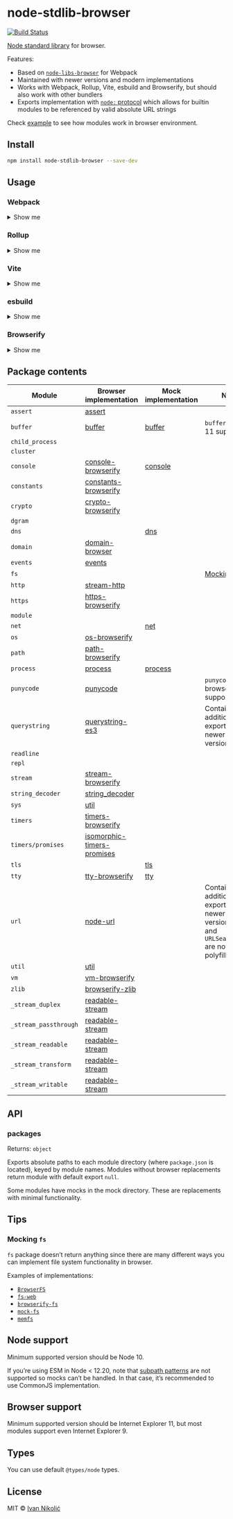# node-stdlib-browser

[![Build Status][ci-img]][ci]

[Node standard library](https://nodejs.org/docs/latest/api/) for browser.

Features:

-   Based on [`node-libs-browser`](https://github.com/webpack/node-libs-browser)
    for Webpack
-   Maintained with newer versions and modern implementations
-   Works with Webpack, Rollup, Vite, esbuild and Browserify, but should also
    work with other bundlers
-   Exports implementation with [`node:` protocol][node-protocol-imports] which
    allows for builtin modules to be referenced by valid absolute URL strings

Check [example](/example) to see how modules work in browser environment.

## Install

```sh
npm install node-stdlib-browser --save-dev
```

## Usage

### Webpack

<details>
	
<summary>Show me</summary>

As of Webpack 5, aliases and globals provider need to be explicitly configured.
If you want to handle [`node:` protocol][node-protocol-imports] imports, you
need to provide helper plugin.

```js
// webpack.config.js
const stdLibBrowser = require('node-stdlib-browser');
const {
	NodeProtocolUrlPlugin
} = require('node-stdlib-browser/helpers/webpack/plugin');
const webpack = require('webpack');

module.exports = {
	// ...
	resolve: {
		alias: stdLibBrowser
	},
	plugins: [
		new NodeProtocolUrlPlugin(),
		new webpack.ProvidePlugin({
			process: stdLibBrowser.process,
			Buffer: [stdLibBrowser.buffer, 'Buffer']
		})
	]
};
```

If you’re using ESM config, additional configuration is needed to handle
unspecified extensions:

```js
// webpack.config.js
module.exports = {
	// ...
	module: {
		rules: [
			{
				test: /\.m?js$/,
				resolve: {
					fullySpecified: false
				}
			}
		]
	}
};
```

</details>

### Rollup

<details>
	
<summary>Show me</summary>

Since many packages expose only CommonJS implementation, you need to apply
plugins to handle CommonJS exports. Those packages could have dependencies
installed with npm so they need to be properly resolved (taking into account
browser-specific implementations).

Some dependencies can have circular dependencies and Rollup will warn you about
that. You can ignore these warnings with helper function
([reference](<(https://github.com/rollup/rollup/issues/1089#issuecomment-635564942)>)).

```js
// rollup.config.js
const stdLibBrowser = require('node-stdlib-browser');
const {
	handleCircularDependancyWarning
} = require('node-stdlib-browser/helpers/rollup/plugin');
const { default: resolve } = require('@rollup/plugin-node-resolve');
const commonjs = require('@rollup/plugin-commonjs');
const json = require('@rollup/plugin-json');
const alias = require('@rollup/plugin-alias');
const inject = require('@rollup/plugin-inject');

module.exports = {
	// ...
	plugins: [
		alias({
			entries: stdLibBrowser
		}),
		resolve({
			browser: true
		}),
		commonjs(),
		json(),
		inject({
			process: stdLibBrowser.process,
			Buffer: [stdLibBrowser.buffer, 'Buffer']
		})
	],
	onwarn: (warning, rollupWarn) => {
		handleCircularDependancyWarning(warning, rollupWarn);
	}
};
```

</details>

### Vite

<details>
	
<summary>Show me</summary>

Vite config uses combination of Rollup and esbuild plugins.

```js
const inject = require('@rollup/plugin-inject');

const esbuildShim = require.resolve('node-stdlib-browser/helpers/esbuild/shim');

module.exports = async () => {
	const { default: stdLibBrowser } = await import('node-stdlib-browser');
	return {
		resolve: {
			alias: stdLibBrowser
		},
		optimizeDeps: {
			include: ['buffer', 'process']
		},
		plugins: [
			{
				...inject({
					global: [esbuildShim, 'global'],
					process: [esbuildShim, 'process'],
					Buffer: [esbuildShim, 'Buffer']
				}),
				enforce: 'post'
			}
		]
	};
};
```

</details>

### esbuild

<details>
	
<summary>Show me</summary>

Using esbuild requires you to use helper utilities and plugins.

```js
const path = require('path');
const esbuild = require('esbuild');
const plugin = require('node-stdlib-browser/helpers/esbuild/plugin');
const stdLibBrowser = require('node-stdlib-browser');

(async () => {
	await esbuild.build({
		// ...
		inject: [require.resolve('node-stdlib-browser/helpers/esbuild/shim')],
		define: {
			global: 'global',
			process: 'process',
			Buffer: 'Buffer'
		},
		plugins: [plugin(stdLibBrowser)]
	});
})();
```

</details>

### Browserify

<details>
	
<summary>Show me</summary>

Bundling ES modules is currently not supported natively in Browserify, but you
can try using [esmify](https://github.com/mattdesl/esmify) or
[babelify](https://github.com/babel/babelify) for transforming to CommonJS
first.

```js
const fs = require('fs');
const path = require('path');
const browserify = require('browserify');
const aliasify = require('aliasify');
const stdLibBrowser = require('node-stdlib-browser');

const b = browserify(
	[
		/* ... */
	],
	{
		// ...
		transform: [[aliasify, { aliases: stdLibBrowser }]],
		insertGlobalVars: {
			process: () => {
				return `require('${stdLibBrowser.process}')`;
			},
			Buffer: () => {
				return `require('${stdLibBrowser.buffer}').Buffer`;
			}
		}
	}
);
```

</details>

## Package contents

| Module                | Browser implementation                                                            | Mock implementation        | Notes                                                                                                 |
| --------------------- | --------------------------------------------------------------------------------- | -------------------------- | ----------------------------------------------------------------------------------------------------- |
| `assert`              | [assert](https://github.com/browserify/commonjs-assert)                           |                            |
| `buffer`              | [buffer](https://github.com/feross/buffer)                                        | [buffer](mock/buffer.js)   | `buffer@5` for IE 11 support                                                                          |
| `child_process`       |                                                                                   |                            |
| `cluster`             |                                                                                   |                            |
| `console`             | [console-browserify](https://github.com/browserify/console-browserify)            | [console](mock/console.js) |
| `constants`           | [constants-browserify](https://github.com/juliangruber/constants-browserify)      |                            |
| `crypto`              | [crypto-browserify](https://github.com/crypto-browserify/crypto-browserify)       |                            |
| `dgram`               |                                                                                   |                            |
| `dns`                 |                                                                                   | [dns](mock/dns.js)         |
| `domain`              | [domain-browser](https://github.com/bevry/domain-browser)                         |                            |
| `events`              | [events](https://github.com/browserify/events)                                    |                            |
| `fs`                  |                                                                                   |                            | [Mocking `fs`](#mocking-fs)                                                                           |
| `http`                | [stream-http](https://github.com/jhiesey/stream-http)                             |                            |
| `https`               | [https-browserify](https://github.com/substack/https-browserify)                  |                            |
| `module`              |                                                                                   |                            |
| `net`                 |                                                                                   | [net](mock/net.js)         |
| `os`                  | [os-browserify](https://github.com/CoderPuppy/os-browserify)                      |                            |
| `path`                | [path-browserify](https://github.com/browserify/path-browserify)                  |                            |
| `process`             | [process](https://github.com/defunctzombie/node-process)                          | [process](mock/process.js) |
| `punycode`            | [punycode](https://github.com/bestiejs/punycode.js)                               |                            | `punycode@1` for browser support                                                                      |
| `querystring`         | [querystring-es3](https://github.com/mike-spainhower/querystring)                 |                            | Contains additional exports from newer Node versions                                                  |
| `readline`            |                                                                                   |                            |
| `repl`                |                                                                                   |                            |
| `stream`              | [stream-browserify](https://github.com/browserify/stream-browserify)              |                            |
| `string_decoder`      | [string_decoder](https://github.com/nodejs/string_decoder)                        |                            |
| `sys`                 | [util](https://github.com/browserify/node-util)                                   |                            |
| `timers`              | [timers-browserify](https://github.com/browserify/timers-browserify)              |                            |
| `timers/promises`     | [isomorphic-timers-promises](https://github.com/niksy/isomorphic-timers-promises) |                            |
| `tls`                 |                                                                                   | [tls](mock/tls.js)         |
| `tty`                 | [tty-browserify](https://github.com/browserify/tty-browserify)                    | [tty](mock/tty.js)         |
| `url`                 | [node-url](https://github.com/defunctzombie/node-url)                             |                            | Contains additional exports from newer Node versions (`URL` and `URLSearchParams` are not polyfilled) |
| `util`                | [util](https://github.com/browserify/node-util)                                   |                            |
| `vm`                  | [vm-browserify](https://github.com/browserify/vm-browserify)                      |                            |
| `zlib`                | [browserify-zlib](https://github.com/browserify/browserify-zlib)                  |                            |
| `_stream_duplex`      | [readable-stream](https://github.com/nodejs/readable-stream)                      |                            |
| `_stream_passthrough` | [readable-stream](https://github.com/nodejs/readable-stream)                      |                            |
| `_stream_readable`    | [readable-stream](https://github.com/nodejs/readable-stream)                      |                            |
| `_stream_transform`   | [readable-stream](https://github.com/nodejs/readable-stream)                      |                            |
| `_stream_writable`    | [readable-stream](https://github.com/nodejs/readable-stream)                      |                            |

## API

### packages

Returns: `object`

Exports absolute paths to each module directory (where `package.json` is
located), keyed by module names. Modules without browser replacements return
module with default export `null`.

Some modules have mocks in the mock directory. These are replacements with
minimal functionality.

## Tips

### Mocking `fs`

`fs` package doesn’t return anything since there are many different ways you can
implement file system functionality in browser.

Examples of implementations:

-   [`BrowserFS`](https://github.com/jvilk/BrowserFS)
-   [`fs-web`](https://github.com/matthewp/fs)
-   [`browserify-fs`](https://github.com/mafintosh/browserify-fs)
-   [`mock-fs`](https://github.com/tschaub/mock-fs)
-   [`memfs`](https://github.com/streamich/memfs)

## Node support

Minimum supported version should be Node 10.

If you’re using ESM in Node < 12.20, note that
[subpath patterns](https://nodejs.org/api/packages.html#packages_subpath_patterns)
are not supported so mocks can’t be handled. In that case, it’s recommended to
use CommonJS implementation.

## Browser support

Minimum supported version should be Internet Explorer 11, but most modules
support even Internet Explorer 9.

## Types

You can use default `@types/node` types.

## License

MIT © [Ivan Nikolić](http://ivannikolic.com)

<!-- prettier-ignore-start -->

[ci]: https://github.com/niksy/node-stdlib-browser/actions?query=workflow%3ACI
[ci-img]: https://github.com/niksy/node-stdlib-browser/workflows/CI/badge.svg?branch=master
[node-protocol-imports]: https://nodejs.org/api/esm.html#node-imports

<!-- prettier-ignore-end -->

